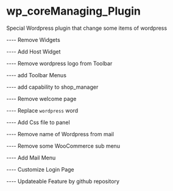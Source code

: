 # wp_coreManaging_Plugin
Special Wordpress plugin that change some items of wordpress



 ---- Remove Widgets
 
 ---- Add Host Widget
 
 ---- Remove wordpress logo from Toolbar
 
 ---- add Toolbar Menus
 
 ---- add capability  to shop_manager
 
 ---- Remove welcome page
 
 ---- Replace `wordpress` word
 
 ---- Add Css file  to panel
 
 ---- Remove name of Wordpress  from mail
 
 ---- Remove some WooCommerce sub menu
 
 ---- Add Mail Menu
 
 ---- Customize Login Page
 
 ---- Updateable Feature by github repository
